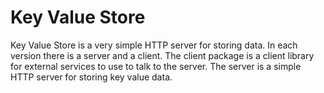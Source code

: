 # Key Value Store

Key Value Store is a very simple HTTP server for storing data.
In each version there is a server and a client.
The client package is a client library for external services to use to talk to the server.
The server is a simple HTTP server for storing key value data.
